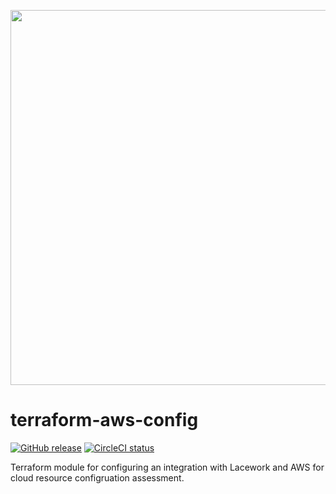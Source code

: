 <a href="https://lacework.com"><img src="https://techally-content.s3-us-west-1.amazonaws.com/public-content/lacework_logo_full.png" width="600"></a>

# terraform-aws-config

[![GitHub release](https://img.shields.io/github/release/lacework/terraform-aws-config.svg)](https://github.com/lacework/terraform-aws-config/releases/)
[![CircleCI status](https://circleci.com/gh/lacework/terraform-aws-config/tree/master.svg?style=shield)](https://circleci.com/gh/lacework/terraform-aws-config/tree/master)

Terraform module for configuring an integration with Lacework and AWS for cloud resource configruation assessment.
